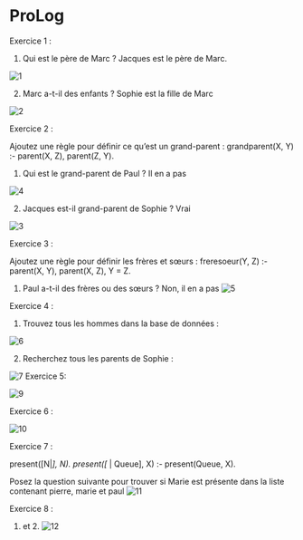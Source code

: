 # ProLog

Exercice 1 :

1. Qui est le père de Marc ? Jacques est le père de Marc.
   
![1](https://github.com/user-attachments/assets/bc8899b4-6242-45bb-83bc-ed6bec8e1038)

2.	Marc a-t-il des enfants ? Sophie est la fille de Marc

![2](https://github.com/user-attachments/assets/9d0dc616-9512-482b-b9de-eeaaa0ef8392)

Exercice 2 : 

Ajoutez une règle pour définir ce qu’est un grand-parent :
grandparent(X, Y) :- parent(X, Z), parent(Z, Y).

1.	Qui est le grand-parent de Paul ? Il en a pas 

![4](https://github.com/user-attachments/assets/cd10957e-3479-4f12-900e-aebb7eaf776c)

2.	Jacques est-il grand-parent de Sophie ? Vrai
   
![3](https://github.com/user-attachments/assets/dee88cb3-dbec-486c-a05a-983a8af451e8)

Exercice 3 : 

Ajoutez une règle pour définir les frères et sœurs :
freresoeur(Y, Z) :- parent(X, Y), parent(X, Z), Y \= Z.

1.	Paul a-t-il des frères ou des sœurs ? Non, il en a pas
   ![5](https://github.com/user-attachments/assets/dda1ec24-33d9-4b3f-8b22-2541147ed47d)

   Exercice 4 : 
1.	Trouvez tous les hommes dans la base de données :

   ![6](https://github.com/user-attachments/assets/dbbd7bef-09e7-4527-91bb-c16084af5491)

  	
2.	Recherchez tous les parents de Sophie :

   ![7](https://github.com/user-attachments/assets/15734c7a-863e-43b2-8e68-1a50f863a271)
Exercice 5:

![9](https://github.com/user-attachments/assets/a89b7784-e4bf-40f6-93da-080496709be1)

Exercice 6 : 

![10](https://github.com/user-attachments/assets/695e9be3-0f6f-4ae9-9865-8ac54bf637b8)

Exercice 7 :

present([N|_], N).
present([_ | Queue], X) :- present(Queue, X).

Posez la question suivante pour trouver si Marie est présente dans la liste contenant pierre, marie et paul
![11](https://github.com/user-attachments/assets/0a308926-258b-4608-b71e-1b93fc1df8b1)

Exercice 8 :
 1. et 2.
![12](https://github.com/user-attachments/assets/29003426-07f9-4848-81b8-617176489244)

